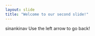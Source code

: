 ```yaml
---
layout: slide
title: "Welcome to our second slide!"
---
```

sinankinav
Use the left arrow to go back!
